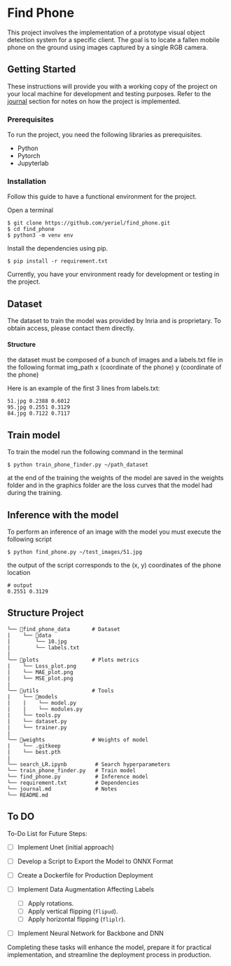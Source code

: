 # Find Phone

This project involves the implementation of a prototype visual object detection system for a specific client. The goal is to locate a fallen mobile phone on the ground using images captured by a single RGB camera.

## Getting Started

These instructions will provide you with a working copy of the project on your local machine for development and testing purposes. Refer to the [journal](https://github.com/yeriel/find_phone/blob/main/journal.md) section for notes on how the project is implemented.

### Prerequisites

To run the project, you need the following libraries as prerequisites.

* Python
* Pytorch
* Jupyterlab

### Installation

Follow this guide to have a functional environment for the project.

Open a terminal

```
$ git clone https://github.com/yeriel/find_phone.git
$ cd find_phone
$ python3 -m venv env
```
Install the dependencies using pip.

```
$ pip install -r requirement.txt
```
Currently, you have your environment ready for development or testing in the project.

## Dataset

The dataset to train the model was provided by Inria and is proprietary. To obtain access, please contact them directly.

#### Structure

the dataset must be composed of a bunch of images and a labels.txt file in the following format img_path x (coordinate of the phone) y (coordinate of the phone) 

Here​ ​is​ ​an​ ​example​ ​of​ ​the​ ​first​ ​3​ ​lines​ 
​from​ ​labels.txt: 

``` 
51.jpg​​ 0.2388​​ 0.6012
95.jpg ​​0.2551​ ​0.3129
84.jpg ​​0.7122 ​​0.7117 
```

## Train model

To train the model run the following command in the terminal 

```
$ p​ython​ t​rain_phone_finder.py​ ~​/path_dataset
```
at the end of the training the weights of the model are saved in the weights folder and in the graphics folder are the loss curves that the model had during the training.

## Inference with the model

To perform an inference of an image with the model you must execute the following script 

```
$ p​ython ​f​ind_phone.py​ ~​/test_images/51.jpg
```
the output of the script corresponds to the (x, y) coordinates of the phone location

```
# output
0.2551​ 0​.3129 
```

## Structure Project  

```
└── 📁find_phone_data       # Dataset
|    └── 📁data
|        └── 10.jpg
|        └── labels.txt
|
└── 📁plots                 # Plots metrics
|    └── Loss_plot.png
|    └── MAE_plot.png
|    └── MSE_plot.png
|
└── 📁utils                 # Tools 
|    └── 📁models
|    |    └── model.py
|    |    └── modules.py
|    └── tools.py
|    └── dataset.py
|    └── trainer.py
|
└── 📁weights               # Weights of model 
|    └── .gitkeep
|    └── best.pth
|
└── search_LR.ipynb         # Search hyperparameters
└── train_phone_finder.py   # Train model
└── find_phone.py           # Inference model
└── requirement.txt         # Dependencies
└── journal.md              # Notes
└── README.md               
```
## To DO

To-Do List for Future Steps:

- [ ] Implement Unet (initial approach)   
- [ ] Develop a Script to Export the Model to ONNX Format    
- [ ] Create a Dockerfile for Production Deployment   
- [ ] Implement Data Augmentation Affecting Labels

   - [ ] Apply rotations.
   - [ ] Apply vertical flipping (`flipud`).
   - [ ] Apply horizontal flipping (`fliplr`).
   
- [ ] Implement Neural Network for Backbone and DNN   

Completing these tasks will enhance the model, prepare it for practical implementation, and streamline the deployment process in production.

